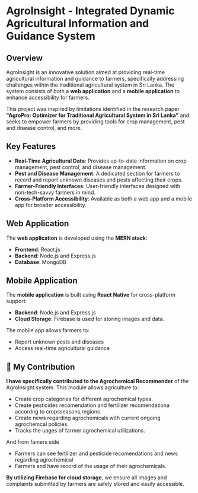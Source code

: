# AgroInsight - Integrated Dynamic Agricultural Information and Guidance System

## Overview

AgroInsight is an innovative solution aimed at providing real-time agricultural information and guidance to farmers, specifically addressing challenges within the traditional agricultural system in Sri Lanka. The system consists of both a **web application** and a **mobile application** to enhance accessibility for farmers.

This project was inspired by limitations identified in the research paper **"AgroPro: Optimizer for Traditional Agricultural System in Sri Lanka"** and seeks to empower farmers by providing tools for crop management, pest and disease control, and more.

## Key Features

- **Real-Time Agricultural Data**: Provides up-to-date information on crop management, pest control, and disease management.
- **Pest and Disease Management**: A dedicated section for farmers to record and report unknown diseases and pests affecting their crops.
- **Farmer-Friendly Interfaces**: User-friendly interfaces designed with non-tech-savvy farmers in mind.
- **Cross-Platform Accessibility**: Available as both a web app and a mobile app for broader accessibility.

## Web Application

The **web application** is developed using the **MERN stack**:
- **Frontend**: React.js
- **Backend**: Node.js and Express.js
- **Database**: MongoDB

## Mobile Application

The **mobile application** is built using **React Native** for cross-platform support:
- **Backend**: Node.js and Express.js
- **Cloud Storage**: Firebase is used for storing images and data.
  
The mobile app allows farmers to:
- Report unknown pests and diseases
- Access real-time agricultural guidance

## 🚀 My Contribution

**I have specifically contributed to the Agrochemical Recommender** of the AgroInsight system. 
This module allows agriculture to:
- Create crop categories for different agrochemical types.
- Create pesticides recomendation and fertilizer recomendationa accordng to cropsseasons,regions
- Create news regarding agrochemicals with current ongoing agrochemcal policies.
- Tracks the uages of farmer agrochemical utilizations. 

And from famers side
- Farmers can see fertilizer and pesticide recomendations and news regarding agrochemical
- Farmers and have record of the usage of their agrochemicals.

**By utilizing Firebase for cloud storage**, we ensure all images and complaints submitted by farmers are safely stored and easily accessible.

